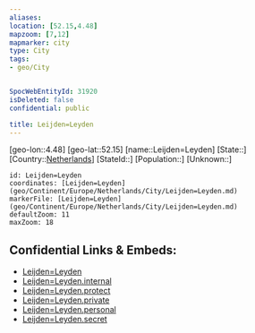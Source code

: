 ```yaml
---
aliases: 
location: [52.15,4.48]
mapzoom: [7,12] 
mapmarker: city 
type: City
tags:
- geo/City


SpocWebEntityId: 31920
isDeleted: false
confidential: public

title: Leijden=Leyden
---
```

[geo-lon::4.48]
[geo-lat::52.15]
[name::Leijden=Leyden]
[State::]
[Country::[Netherlands](geo/Continent/Europe/Netherlands.md)]
[StateId::]
[Population::]
[Unknown::]


```leaflet
id: Leijden=Leyden
coordinates: [Leijden=Leyden](geo/Continent/Europe/Netherlands/City/Leijden=Leyden.md)
markerFile: [Leijden=Leyden](geo/Continent/Europe/Netherlands/City/Leijden=Leyden.md)
defaultZoom: 11 
maxZoom: 18
```


## Confidential Links & Embeds: 
- [Leijden=Leyden](../../../../../../_public/geo/Continent/Europe/Netherlands/City/Leijden=Leyden.md) 
- [Leijden=Leyden.internal](../../../../../../_internal/geo/Continent/Europe/Netherlands/City/Leijden=Leyden.internal.md) 
- [Leijden=Leyden.protect](../../../../../../_protect/geo/Continent/Europe/Netherlands/City/Leijden=Leyden.protect.md) 
- [Leijden=Leyden.private](../../../../../../_private/geo/Continent/Europe/Netherlands/City/Leijden=Leyden.private.md) 
- [Leijden=Leyden.personal](../../../../../../_personal/geo/Continent/Europe/Netherlands/City/Leijden=Leyden.personal.md) 
- [Leijden=Leyden.secret](../../../../../../_secret/geo/Continent/Europe/Netherlands/City/Leijden=Leyden.secret.md) 
